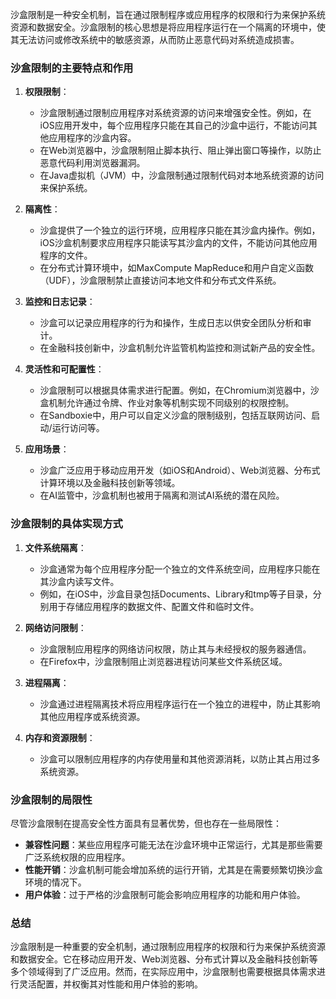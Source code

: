 沙盒限制是一种安全机制，旨在通过限制程序或应用程序的权限和行为来保护系统资源和数据安全。沙盒限制的核心思想是将应用程序运行在一个隔离的环境中，使其无法访问或修改系统中的敏感资源，从而防止恶意代码对系统造成损害。

### 沙盒限制的主要特点和作用

1. **权限限制**：
   - 沙盒限制通过限制应用程序对系统资源的访问来增强安全性。例如，在iOS应用开发中，每个应用程序只能在其自己的沙盒中运行，不能访问其他应用程序的沙盒内容。
   - 在Web浏览器中，沙盒限制阻止脚本执行、阻止弹出窗口等操作，以防止恶意代码利用浏览器漏洞。
   - 在Java虚拟机（JVM）中，沙盒限制通过限制代码对本地系统资源的访问来保护系统。

2. **隔离性**：
   - 沙盒提供了一个独立的运行环境，应用程序只能在其沙盒内操作。例如，iOS沙盒机制要求应用程序只能读写其沙盒内的文件，不能访问其他应用程序的文件。
   - 在分布式计算环境中，如MaxCompute MapReduce和用户自定义函数（UDF），沙盒限制禁止直接访问本地文件和分布式文件系统。

3. **监控和日志记录**：
   - 沙盒可以记录应用程序的行为和操作，生成日志以供安全团队分析和审计。
   - 在金融科技创新中，沙盒机制允许监管机构监控和测试新产品的安全性。

4. **灵活性和可配置性**：
   - 沙盒限制可以根据具体需求进行配置。例如，在Chromium浏览器中，沙盒机制允许通过令牌、作业对象等机制实现不同级别的权限控制。
   - 在Sandboxie中，用户可以自定义沙盒的限制级别，包括互联网访问、启动/运行访问等。

5. **应用场景**：
   - 沙盒广泛应用于移动应用开发（如iOS和Android）、Web浏览器、分布式计算环境以及金融科技创新等领域。
   - 在AI监管中，沙盒机制也被用于隔离和测试AI系统的潜在风险。

### 沙盒限制的具体实现方式

1. **文件系统隔离**：
   - 沙盒通常为每个应用程序分配一个独立的文件系统空间，应用程序只能在其沙盒内读写文件。
   - 例如，在iOS中，沙盒目录包括Documents、Library和tmp等子目录，分别用于存储应用程序的数据文件、配置文件和临时文件。

2. **网络访问限制**：
   - 沙盒限制应用程序的网络访问权限，防止其与未经授权的服务器通信。
   - 在Firefox中，沙盒限制阻止浏览器进程访问某些文件系统区域。

3. **进程隔离**：
   - 沙盒通过进程隔离技术将应用程序运行在一个独立的进程中，防止其影响其他应用程序或系统资源。

4. **内存和资源限制**：
   - 沙盒可以限制应用程序的内存使用量和其他资源消耗，以防止其占用过多系统资源。

### 沙盒限制的局限性

尽管沙盒限制在提高安全性方面具有显著优势，但也存在一些局限性：
- **兼容性问题**：某些应用程序可能无法在沙盒环境中正常运行，尤其是那些需要广泛系统权限的应用程序。
- **性能开销**：沙盒机制可能会增加系统的运行开销，尤其是在需要频繁切换沙盒环境的情况下。
- **用户体验**：过于严格的沙盒限制可能会影响应用程序的功能和用户体验。

### 总结

沙盒限制是一种重要的安全机制，通过限制应用程序的权限和行为来保护系统资源和数据安全。它在移动应用开发、Web浏览器、分布式计算以及金融科技创新等多个领域得到了广泛应用。然而，在实际应用中，沙盒限制也需要根据具体需求进行灵活配置，并权衡其对性能和用户体验的影响。